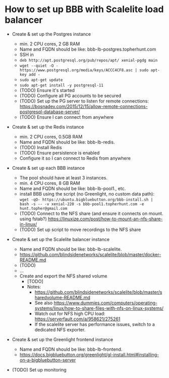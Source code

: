 # How to set up BBB with Scalelite load balancer

* Create & set up the Postgres instance
  - min. 2 CPU cores, 2 GB RAM
  - Name and FQDN should be like: bbb-lb-postgres.topherhunt.com
  - SSH in
  - `deb http://apt.postgresql.org/pub/repos/apt/ xenial-pgdg main`
  - `wget --quiet -O - https://www.postgresql.org/media/keys/ACCC4CF8.asc | sudo apt-key add -`
  - `sudo apt-get update`
  - `sudo apt-get install -y postgresql-11`
  - (TODO) Ensure it's started
  - (TODO) Configure all PG accounts to be secured
  - (TODO) Set up the PG server to listen for remote connections:
    https://bosnadev.com/2015/12/15/allow-remote-connections-postgresql-database-server/
  - (TODO) Ensure I can connect from anywhere

* Create & set up the Redis instance
  - min. 2 CPU cores, 0.5GB RAM
  - Name and FQDN should be like: bbb-lb-redis.
  - (TODO) Install Redis
  - (TODO) Ensure persistence is enabled
  - Configure it so I can connect to Redis from anywhere

* Create & set up each BBB instance
  - The pool should have at least 3 instances.
  - min. 4 CPU cores, 8 GB RAM
  - Name and FQDN should be like: bbb-lb-pool1., etc.
  - install BBB using the script (no Greenlight, no custom data path):
    `wget -qO- https://ubuntu.bigbluebutton.org/bbb-install.sh | bash -s -- -v xenial-220 -s bbb-pool1.topherhunt.com -e hunt.topher@gmail.com`
  - (TODO) Connect to the NFS share (and ensure it connects on mount. using fstab?)
    https://linuxize.com/post/how-to-mount-an-nfs-share-in-linux/
  - (TODO) Set up script to move recordings to the NFS share

* Create & set up the Scalelite balancer instance
  - Name and FQDN should be like: bbb-lb-scalelite.
  - https://github.com/blindsidenetworks/scalelite/blob/master/docker-README.md
  - (TODO)
  - ...
  - Create and export the NFS shared volume
    - [TODO]
    - Notes:
      - https://github.com/blindsidenetworks/scalelite/blob/master/sharedvolume-README.md
      - See also https://www.dummies.com/computers/operating-systems/linux/how-to-share-files-with-nfs-on-linux-systems/
      - Watch out for NFS high CPU load: https://serverfault.com/a/958621/275261
      - If the scalelite server has performance issues, switch to a dedicated NFS exporter.

* Create & set up the Greenlight frontend instance
  - Name and FQDN should be like: bbb-lb-frontend.
  - https://docs.bigbluebutton.org/greenlight/gl-install.html#installing-on-a-bigbluebutton-server

* (TODO) Set up monitoring
